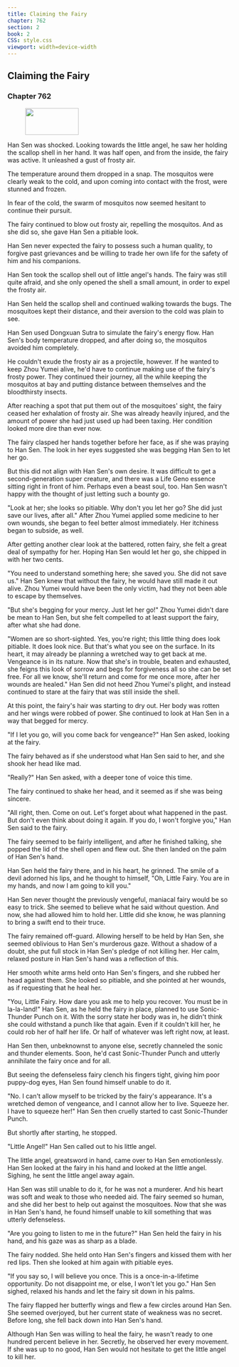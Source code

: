 ```yaml
---
title: Claiming the Fairy
chapter: 762
section: 2
book: 2
CSS: style.css
viewport: width=device-width
---
```


## Claiming the Fairy

### Chapter 762

<figure>
	<img src="../Images/gem.gif" alt="" id="gem" width="120" height="60" />
</figure>

Han Sen was shocked. Looking towards the little angel, he saw her holding the scallop shell in her hand. It was half open, and from the inside, the fairy was active. It unleashed a gust of frosty air.

The temperature around them dropped in a snap. The mosquitos were clearly weak to the cold, and upon coming into contact with the frost, were stunned and frozen.

In fear of the cold, the swarm of mosquitos now seemed hesitant to continue their pursuit.

The fairy continued to blow out frosty air, repelling the mosquitos. And as she did so, she gave Han Sen a pitiable look.

Han Sen never expected the fairy to possess such a human quality, to forgive past grievances and be willing to trade her own life for the safety of him and his companions.

Han Sen took the scallop shell out of little angel's hands. The fairy was still quite afraid, and she only opened the shell a small amount, in order to expel the frosty air.

Han Sen held the scallop shell and continued walking towards the bugs. The mosquitoes kept their distance, and their aversion to the cold was plain to see.

Han Sen used Dongxuan Sutra to simulate the fairy's energy flow. Han Sen's body temperature dropped, and after doing so, the mosquitos avoided him completely.

He couldn't exude the frosty air as a projectile, however. If he wanted to keep Zhou Yumei alive, he'd have to continue making use of the fairy's frosty power. They continued their journey, all the while keeping the mosquitos at bay and putting distance between themselves and the bloodthirsty insects.

After reaching a spot that put them out of the mosquitoes' sight, the fairy ceased her exhalation of frosty air. She was already heavily injured, and the amount of power she had just used up had been taxing. Her condition looked more dire than ever now.

The fairy clasped her hands together before her face, as if she was praying to Han Sen. The look in her eyes suggested she was begging Han Sen to let her go.

But this did not align with Han Sen's own desire. It was difficult to get a second-generation super creature, and there was a Life Geno essence sitting right in front of him. Perhaps even a beast soul, too. Han Sen wasn't happy with the thought of just letting such a bounty go.

"Look at her; she looks so pitiable. Why don't you let her go? She did just save our lives, after all." After Zhou Yumei applied some medicine to her own wounds, she began to feel better almost immediately. Her itchiness began to subside, as well.

After getting another clear look at the battered, rotten fairy, she felt a great deal of sympathy for her. Hoping Han Sen would let her go, she chipped in with her two cents.

"You need to understand something here; she saved you. She did not save us." Han Sen knew that without the fairy, he would have still made it out alive. Zhou Yumei would have been the only victim, had they not been able to escape by themselves.

"But she's begging for your mercy. Just let her go!" Zhou Yumei didn't dare be mean to Han Sen, but she felt compelled to at least support the fairy, after what she had done.

"Women are so short-sighted. Yes, you're right; this little thing does look pitiable. It does look nice. But that's what you see on the surface. In its heart, it may already be planning a wretched way to get back at me. Vengeance is in its nature. Now that she's in trouble, beaten and exhausted, she feigns this look of sorrow and begs for forgiveness all so she can be set free. For all we know, she'll return and come for me once more, after her wounds are healed." Han Sen did not heed Zhou Yumei's plight, and instead continued to stare at the fairy that was still inside the shell.

At this point, the fairy's hair was starting to dry out. Her body was rotten and her wings were robbed of power. She continued to look at Han Sen in a way that begged for mercy.

"If I let you go, will you come back for vengeance?" Han Sen asked, looking at the fairy.

The fairy behaved as if she understood what Han Sen said to her, and she shook her head like mad.

"Really?" Han Sen asked, with a deeper tone of voice this time.

The fairy continued to shake her head, and it seemed as if she was being sincere.

"All right, then. Come on out. Let's forget about what happened in the past. But don't even think about doing it again. If you do, I won't forgive you," Han Sen said to the fairy.

The fairy seemed to be fairly intelligent, and after he finished talking, she popped the lid of the shell open and flew out. She then landed on the palm of Han Sen's hand.

Han Sen held the fairy there, and in his heart, he grinned. The smile of a devil adorned his lips, and he thought to himself, "Oh, Little Fairy. You are in my hands, and now I am going to kill you."

Han Sen never thought the previously vengeful, maniacal fairy would be so easy to trick. She seemed to believe what he said without question. And now, she had allowed him to hold her. Little did she know, he was planning to bring a swift end to their truce.

The fairy remained off-guard. Allowing herself to be held by Han Sen, she seemed oblivious to Han Sen's murderous gaze. Without a shadow of a doubt, she put full stock in Han Sen's pledge of not killing her. Her calm, relaxed posture in Han Sen's hand was a reflection of this.

Her smooth white arms held onto Han Sen's fingers, and she rubbed her head against them. She looked so pitiable, and she pointed at her wounds, as if requesting that he heal her.

"You, Little Fairy. How dare you ask me to help you recover. You must be in la-la-land!" Han Sen, as he held the fairy in place, planned to use Sonic-Thunder Punch on it. With the sorry state her body was in, he didn't think she could withstand a punch like that again. Even if it couldn't kill her, he could rob her of half her life. Or half of whatever was left right now, at least.

Han Sen then, unbeknownst to anyone else, secretly channeled the sonic and thunder elements. Soon, he'd cast Sonic-Thunder Punch and utterly annihilate the fairy once and for all.

But seeing the defenseless fairy clench his fingers tight, giving him poor puppy-dog eyes, Han Sen found himself unable to do it.

"No. I can't allow myself to be tricked by the fairy's appearance. It's a wretched demon of vengeance, and I cannot allow her to live. Squeeze her. I have to squeeze her!" Han Sen then cruelly started to cast Sonic-Thunder Punch.

But shortly after starting, he stopped.

"Little Angel!" Han Sen called out to his little angel.

The little angel, greatsword in hand, came over to Han Sen emotionlessly. Han Sen looked at the fairy in his hand and looked at the little angel. Sighing, he sent the little angel away again.

Han Sen was still unable to do it, for he was not a murderer. And his heart was soft and weak to those who needed aid. The fairy seemed so human, and she did her best to help out against the mosquitoes. Now that she was in Han Sen's hand, he found himself unable to kill something that was utterly defenseless.

"Are you going to listen to me in the future?" Han Sen held the fairy in his hand, and his gaze was as sharp as a blade.

The fairy nodded. She held onto Han Sen's fingers and kissed them with her red lips. Then she looked at him again with pitiable eyes.

"If you say so, I will believe you once. This is a once-in-a-lifetime opportunity. Do not disappoint me, or else, I won't let you go." Han Sen sighed, relaxed his hands and let the fairy sit down in his palms.

The fairy flapped her butterfly wings and flew a few circles around Han Sen. She seemed overjoyed, but her current state of weakness was no secret. Before long, she fell back down into Han Sen's hand.

Although Han Sen was willing to heal the fairy, he wasn't ready to one hundred percent believe in her. Secretly, he observed her every movement. If she was up to no good, Han Sen would not hesitate to get the little angel to kill her.